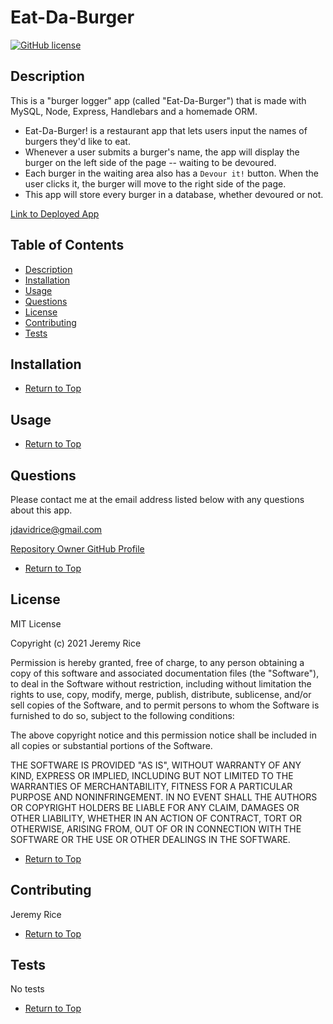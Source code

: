 # Eat-Da-Burger 
[![GitHub license](https://img.shields.io/github/license/jdavidrice/burger)](https://github.com/jdavidrice/burger/blob/master/LICENSE)

## Description 

This is a "burger logger"  app (called "Eat-Da-Burger") that is made with MySQL, Node, Express, Handlebars and a homemade ORM.

*   Eat-Da-Burger! is a restaurant app that lets users input the names of burgers they'd like to eat.
*   Whenever a user submits a burger's name, the app will display the burger on the left side of the page -- waiting to be devoured.
*   Each burger in the waiting area also has a `Devour it!` button. When the user clicks it, the burger will move to the right side of the page.
*   This app will store every burger in a database, whether devoured or not.
<!-- ![Sample Picture of App](.png)
![Sample Picture of App](.png) -->
[Link to Deployed App]()

## Table of Contents

*   [Description](#Description)
*   [Installation](#Installation)
*   [Usage](#Usage)
*   [Questions](#Questions)
*   [License](#License)
*   [Contributing](#Contributing)
*   [Tests](#Tests)

## Installation
 
*   [Return to Top](#Eat-Da-Burger)

## Usage 

*   [Return to Top](#Eat-Da-Burger)

## Questions

Please contact me at the email address listed below with any questions about this app. 

[jdavidrice@gmail.com](mailto:jdavidrice@gmail.com)

[Repository Owner GitHub Profile](https://github.com/jdavidrice)

*   [Return to Top](#Eat-Da-Burger)

## License

MIT License

Copyright (c) 2021 Jeremy Rice

Permission is hereby granted, free of charge, to any person obtaining a copy
of this software and associated documentation files (the "Software"), to deal
in the Software without restriction, including without limitation the rights
to use, copy, modify, merge, publish, distribute, sublicense, and/or sell
copies of the Software, and to permit persons to whom the Software is
furnished to do so, subject to the following conditions:

The above copyright notice and this permission notice shall be included in all
copies or substantial portions of the Software.

THE SOFTWARE IS PROVIDED "AS IS", WITHOUT WARRANTY OF ANY KIND, EXPRESS OR
IMPLIED, INCLUDING BUT NOT LIMITED TO THE WARRANTIES OF MERCHANTABILITY,
FITNESS FOR A PARTICULAR PURPOSE AND NONINFRINGEMENT. IN NO EVENT SHALL THE
AUTHORS OR COPYRIGHT HOLDERS BE LIABLE FOR ANY CLAIM, DAMAGES OR OTHER
LIABILITY, WHETHER IN AN ACTION OF CONTRACT, TORT OR OTHERWISE, ARISING FROM,
OUT OF OR IN CONNECTION WITH THE SOFTWARE OR THE USE OR OTHER DEALINGS IN THE
SOFTWARE.

*   [Return to Top](#Eat-Da-Burger)

## Contributing

  Jeremy Rice

*   [Return to Top](#Eat-Da-Burger)

## Tests

No tests

*   [Return to Top](#Eat-Da-Burger)
